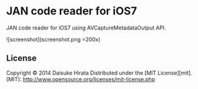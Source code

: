 JAN code reader for iOS7
======================

JAN code reader for iOS7 using AVCaptureMetadataOutput API.

![screenshot](screenshot.png =200x)

License
----------
Copyright &copy; 2014 Daisuke Hirata
Distributed under the [MIT License][mit].
[MIT]: http://www.opensource.org/licenses/mit-license.php
